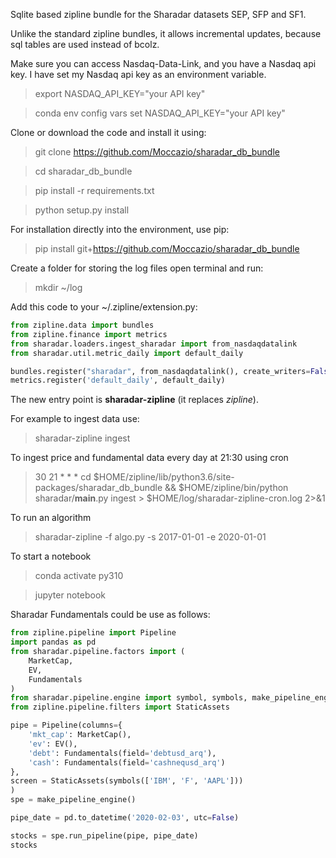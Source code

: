 Sqlite based zipline bundle for the Sharadar datasets SEP, SFP and SF1.

Unlike the standard zipline bundles, it allows incremental updates, because sql tables are used instead of bcolz.

Make sure you can access Nasdaq-Data-Link, and you have a Nasdaq api key. I have set my Nasdaq api key as an environment variable.

>export NASDAQ_API_KEY="your API key"

>conda env config vars set NASDAQ_API_KEY="your API key"  

Clone or download the code and install it using:
>git clone https://github.com/Moccazio/sharadar_db_bundle

>cd sharadar_db_bundle

>pip install -r requirements.txt

>python setup.py install

For installation directly into the environment, use pip:
>pip install git+https://github.com/Moccazio/sharadar_db_bundle

Create a folder for storing the log files open terminal and run:
>mkdir ~/log

Add this code to your ~/.zipline/extension.py:
```python
from zipline.data import bundles
from zipline.finance import metrics
from sharadar.loaders.ingest_sharadar import from_nasdaqdatalink
from sharadar.util.metric_daily import default_daily

bundles.register("sharadar", from_nasdaqdatalink(), create_writers=False)
metrics.register('default_daily', default_daily)
```

The new entry point is **sharadar-zipline** (it replaces *zipline*).

For example to ingest data use:
> sharadar-zipline ingest

To ingest price and fundamental data every day at 21:30 using cron
> 30 21 * * *	cd $HOME/zipline/lib/python3.6/site-packages/sharadar_db_bundle && $HOME/zipline/bin/python sharadar/__main__.py ingest > $HOME/log/sharadar-zipline-cron.log 2>&1

To run an algorithm
> sharadar-zipline -f algo.py -s 2017-01-01 -e 2020-01-01


To start a notebook 
> conda activate py310

> jupyter notebook


Sharadar Fundamentals could be use as follows:
```python
from zipline.pipeline import Pipeline
import pandas as pd
from sharadar.pipeline.factors import (
    MarketCap,
    EV,
    Fundamentals
)
from sharadar.pipeline.engine import symbol, symbols, make_pipeline_engine
from zipline.pipeline.filters import StaticAssets

pipe = Pipeline(columns={
    'mkt_cap': MarketCap(),
    'ev': EV(),
    'debt': Fundamentals(field='debtusd_arq'),
    'cash': Fundamentals(field='cashnequsd_arq')
},
screen = StaticAssets(symbols(['IBM', 'F', 'AAPL']))
)
spe = make_pipeline_engine()

pipe_date = pd.to_datetime('2020-02-03', utc=False)

stocks = spe.run_pipeline(pipe, pipe_date)
stocks
```
